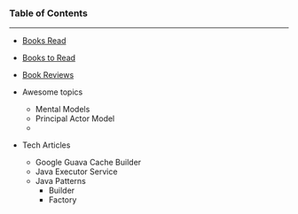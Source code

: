 ### Table of Contents
---
- [Books Read](https://dhruvthakker.github.io/thoughts/read-reading)
- [Books to Read](https://dhruvthakker.github.io/thoughts/to-read)
- [Book Reviews](https://dhruvthakker.github.io/thoughts/reviews)
  
  
- Awesome topics
  - Mental Models
  - Principal Actor Model
  - 
- Tech Articles
  - Google Guava Cache Builder
  - Java Executor Service
  - Java Patterns
    - Builder
    - Factory

